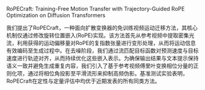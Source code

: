 RoPECraft: Training-Free Motion Transfer with Trajectory-Guided RoPE Optimization on Diffusion Transformers

我们提出了RoPECraft，一种面向扩散变换器的免训练视频运动迁移方法，其核心机制仅通过修改旋转位置嵌入(RoPE)实现。该方法首先从参考视频中提取密集光流，利用获得的运动偏移量对RoPE的复指数张量进行变形处理，从而将运动信息有效编码至生成过程中。在去噪阶段，我们通过流匹配目标函数对预测速度与目标速度进行轨迹对齐，从而持续优化这些嵌入表示。为确保输出结果与文本提示保持语义一致并避免生成重复内容，我们引入了基于参考视频傅里叶变换相位分量的正则化项，通过将相位角投影至平滑流形来抑制高频伪影。基准测试实验表明，RoPECraft在定性与定量评估中均优于近期发表的所有同类方法。